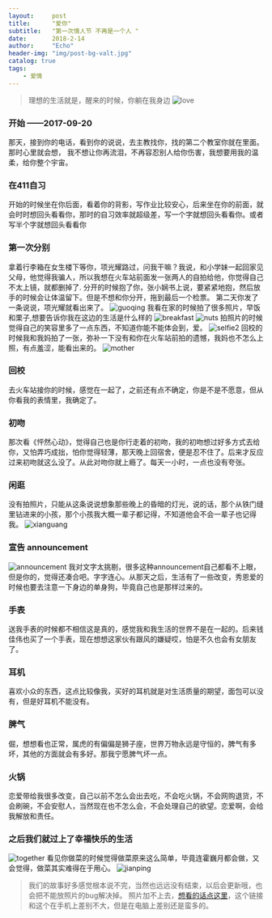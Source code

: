 ```yaml
---
layout:     post
title:      "爱你"
subtitle:   "第一次情人节 不再是一个人 "
date:       2018-2-14
author:     "Echo"
header-img: "img/post-bg-valt.jpg"
catalog: true
tags:
    - 爱情
---
```


> 理想的生活就是，醒来的时候，你躺在我身边
![love](https://wallpapers.wallhaven.cc/wallpapers/full/wallhaven-421923.jpg)

### 开始 ——2017-09-20
那天，接到你的电话，看到你的说说，去主教找你，找的第二个教室你就在里面。
那时心里就会想，
我不想让你再流泪，不再容忍别人给你伤害，我想要用我的温柔，给你整个宇宙。

### 在411自习
开始的时候坐在你后面，看着你的背影，写作业比较安心，后来坐在你的前面，就会时时想回头看看你，那时的自习效率就超级差，写一个字就想回头看看你。或者写半个字就想回头看看你

### 第一次分别
拿着行李箱在女生楼下等你，项光耀路过，问我干嘛？我说，和小学妹一起回家见父母，他觉得我骗人，所以我想在火车站前面发一张两人的自拍给他，你觉得自己不太上镜，就都删掉了.
分开的时候抱了你，张小娴书上说，要紧紧地抱，然后放手的时候会让体温留下。但是不想和你分开，拖到最后一个检票。
第二天你发了一条说说，项光耀就看出来了。
![guoqing](https://github.com/echosara/echoblog/blob/master/img/guoqing.png)
我看在家的时候拍了很多照片，早饭和栗子,想要告诉你我在这边的生活是什么样的
![breakfast](https://github.com/echosara/echoblog/blob/master/img/val_breakfast.jpg)
![nuts](https://github.com/echosara/echoblog/blob/master/img/IMG_20171002_111250.jpg)
拍照片的时候觉得自己的笑容里多了一点东西，不知道你能不能体会到，爱。
![selfie2](https://github.com/echosara/echoblog/blob/master/img/val_selfie2.jpg)
回校的时候我和我妈拍了一张，弥补一下没有和你在火车站前拍的遗憾，我妈也不怎么上照，有点羞涩，能看出来的。
![mother](https://github.com/echosara/echoblog/blob/master/img/val_mother.jpg)

### 回校
去火车站接你的时候，感觉在一起了，之前还有点不确定，你是不是不愿意，但从你看我的表情里，我确定了。

### 初吻
那次看《怦然心动》，觉得自己也是你行走着的初吻，我的初吻想过好多方式去给你，又怕弄巧成拙，怕你觉得轻薄，那天晚上回宿舍，便是忍不住了。后来才反应过来初吻就这么没了。从此对吻你就上瘾了。每天一小时，一点也没有夸张。

### 闲逛
没有拍照片，只能从这条说说想象那些晚上的昏暗的灯光，说的话，那个从铁门缝里钻进来的小孩，那个小孩我大概一辈子都记得，不知道他会不会一辈子也记得我。
![xianguang](https://github.com/echosara/echoblog/blob/master/img/xiangkuang.png)

### 宣告 announcement
![announcement](https://github.com/echosara/echoblog/blob/master/img/announcement.png) 
我对文字太挑剔，很多这种announcement自己都看不上眼，但是你的，觉得还凑合吧。字字连心。从那天之后，生活有了一些改变，秀恩爱的时候也要去注意一下身边的单身狗，毕竟自己也是那样过来的。

### 手表
送我手表的时候都不相信这是真的，感觉我和我生活的世界不是在一起的。后来钱佳伟也买了一个手表，现在想想这家伙有跟风的嫌疑哎，怕是不久也会有女朋友了。

### 耳机
喜欢小众的东西，这点比较像我，买好的耳机就是对生活质量的期望，面包可以没有，但是好耳机不能没有。

### 脾气
倔，想想看也正常，属虎的有偏偏是狮子座，世界万物永远是守恒的，脾气有多坏，其他的方面就会有多好。那我宁愿脾气坏一点。

### 火锅
恋爱带给我很多改变，自己以前不怎么会出去吃，不会吃火锅，不会网购退货，不会刷碗，不会安慰人，当然现在也不怎么会，不会处理自己的欲望。恋爱啊，会给我解放和责任。

### 之后我们就过上了幸福快乐的生活
![together](https://github.com/echosara/echoblog/blob/master/img/val_together.jpg)
看见你做菜的时候觉得做菜原来这么简单，毕竟连霍巍月都会做，又会觉得，做菜其实难得在于用心。
![jianping](https://github.com/echosara/echoblog/blob/master/img/val_jianping.jpg)


> 我们的故事好多感觉根本说不完，当然也远远没有结束，以后会更新哦，也会把不能放照片的bug解决掉。 
> 照片加不上去，[想看的话点这里](https://github.com/echosara/echoblog/blob/master/_posts/2018-02-14-Valentine.md)，这个链接和这个在手机上差别不大，但是在电脑上差别还是蛮多的。










